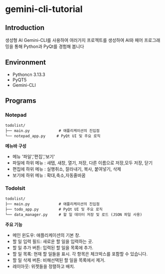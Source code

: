 # gemini-cli-tutorial



## Introduction
생성형 AI Gemini-CLI를 사용하여 여러가지 프로젝트를 생성하여 AI와 페어 프로그래밍을 통해 Python과 PyQt를 경험해 봅니다


## Environment
- Pythoncn 3.13.3
- PyQT5
- Gemini-CLI



## Programs

### Notepad
```
todolist/
├── main.py             # 애플리케이션의 진입점
└── notepad_app.py     # PyQt UI 및 주요 로직
```

**메뉴바 구성**
- 메뉴 '파일','편집','보기'
- 파일에 하위 메뉴 : 새탭, 새창, 열기, 저장, 다른 이름으로 저장,모두 저장, 닫기
- 편집에 하위 메뉴 : 실행취소, 잘라내기, 복사, 붙여넣기, 삭제
- 보기에 하위 메뉴 : 확대,축소,자동줄바꿈


### Todolsit
```
todolist/
├── main.py             # 애플리케이션의 진입점
├── todo_app.py         # PyQt UI 및 주요 로직
└── data_manager.py     # 할 일 데이터 저장 및 로드 (JSON 파일 사용)
```

**주요 기능**
- 메인 윈도우: 애플리케이션의 기본 창.
- 할 일 입력 필드: 새로운 할 일을 입력하는 곳.
- 할 일 추가 버튼: 입력된 할 일을 목록에 추가.
- 할 일 목록: 현재 할 일들을 표시. 각 항목은 체크박스를 포함할 수 있습니다.
- 할 일 삭제 버튼: 비해선택된 할 일을 목록에서 제거.
- 레이아웃: 위젯들을 정렬하고 배치.
